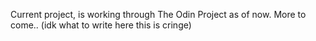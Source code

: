 Current project, is working through The Odin Project as of now. More to come.. (idk what to write here this is cringe)

